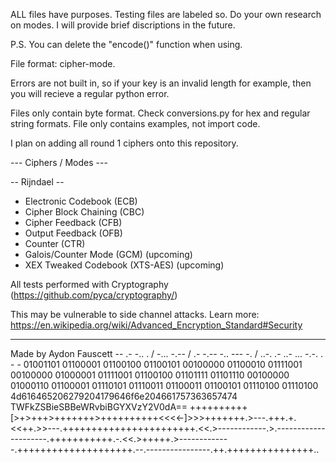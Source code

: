 ALL files have purposes. Testing files are labeled so. Do your own research on modes. I will provide brief discriptions in the future.

P.S. You can delete the "encode()" function when using.

File format: cipher-mode.

Errors are not built in, so if your key is an invalid length for example, then you will recieve a regular python error.

Files only contain byte format. Check conversions.py for hex and regular string formats. File only contains examples, not import code.

I plan on adding all round 1 ciphers onto this repository.

--- Ciphers / Modes ---

-- Rijndael --

- Electronic Codebook (ECB)
- Cipher Block Chaining (CBC)
- Cipher Feedback (CFB)
- Output Feedback (OFB)
- Counter (CTR)
- Galois/Counter Mode (GCM) (upcoming)
- XEX Tweaked Codebook (XTS-AES) (upcoming)

All tests performed with Cryptography (https://github.com/pyca/cryptography/)

This may be vulnerable to side channel attacks. Learn more: https://en.wikipedia.org/wiki/Advanced_Encryption_Standard#Security
_____________________________
Made by Aydon Fauscett
-- .- -.. . / -... -.-- / .- -.-- -.. --- -. / ..-. .- ..- ... -.-. . - -
01001101 01100001 01100100 01100101 00100000 01100010 01111001 00100000 01000001 01111001 01100100 01101111 01101110 00100000 01000110 01100001 01110101 01110011 01100011 01100101 01110100 01110100 
4d616465206279204179646f6e204661757363657474
TWFkZSBieSBBeWRvbiBGYXVzY2V0dA==
++++++++++[>+>+++>+++++++>++++++++++<<<<-]>>>+++++++.>---.+++.+.<<++.>>---.+++++++++++++++++++++++.<<.>------------.>.---------------------.+++++++++++.-.<<.>+++++.>-------------.++++++++++++++++++++.--.----------------.++.+++++++++++++++..